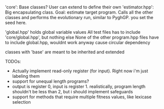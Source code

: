 'core': Base classes? User can extend to define their own 
'estimator.hpp': Big encapsulating class. Goal: estimate target program. Calls all the other classes and performs the evolutionary run, similar to PyghGP. you set the seed here.

'global.hpp' holds global variable values 
All test files has to include 'core/global.hpp', but nothing else
None of the other program.hpp files have to include global.hpp, wouldnt work anyway cause circular dependency

classes with 'base' are meant to be inherited and extended 


TODOs:
- Actually implement read-only register (for input). Right now i'm just labeling them 
- support for unequal length programs?
- output is register 0, input is register 1. realistically, program length shouldn't be less than 2, but i should implement safeguards
- support for methods that require multiple fitness values, like lexicase selection